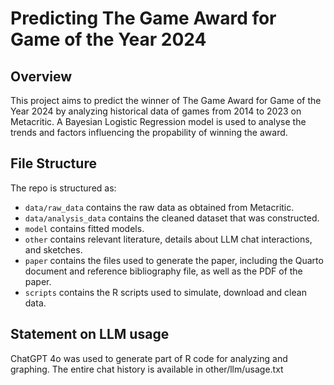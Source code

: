 # Predicting The Game Award for Game of the Year 2024

## Overview

This project aims to predict the winner of The Game Award for Game of the Year 2024 by analyzing historical data of games from 2014 to 2023 on Metacritic. A Bayesian Logistic Regression model is used to analyse the trends and factors influencing the propability of winning the award.


## File Structure

The repo is structured as:

-   `data/raw_data` contains the raw data as obtained from Metacritic.
-   `data/analysis_data` contains the cleaned dataset that was constructed.
-   `model` contains fitted models. 
-   `other` contains relevant literature, details about LLM chat interactions, and sketches.
-   `paper` contains the files used to generate the paper, including the Quarto document and reference bibliography file, as well as the PDF of the paper. 
-   `scripts` contains the R scripts used to simulate, download and clean data.


## Statement on LLM usage

ChatGPT 4o was used to generate part of R code for analyzing and graphing. The entire chat history is available in other/llm/usage.txt
